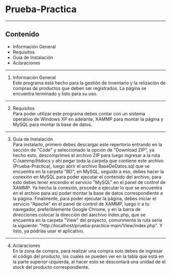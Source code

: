 # Prueba-Practica
***
## Contenido
* Información General
* Requisitos
* Guia de Instalación
* Aclaraciones
***
1. Información General</br>
Este programa está hecho para la gestión de inventario y la relización de compras de productos que deben ser registrados.
La página se encuentra terminado y listo para su uso.
***
2. Requisitos</br>
Para poder utilizar este programa debes contar con un sistema operativo de Windows XP en adelante, XAMMP para montar la página y MySQL para montar la base de datos.
***
3. Guía de Instalación</br>
Para instalarlo, primero debes descargar este repertorio entrando en la sección de "Code" y seleccionado la opción de "Download ZIP", ya hecho esto, descomprimes el archivo ZIP para luego ingresar a la ruta C:/xammp/htdocs y ahí pegar toda la carpeta que contiene este archivo (Prueba-Practica), luego abrir el archivo BaseDeDatos.sql que se encuentra en la carpeta "BD", en MySQL, seguido a eso, debes hacer la conexión en MySQL para poder ejecutar el contenido del archivo, para esto debes tener encendio el servicio "MySQL" en el panel de control de XAMMP.
Ya hecha la conexión, procede a ejecutar lo que se encuentra en el archivo para así poder montar la base de datos correspondiente a la página.
Finalmente, para poder ejecutar la página, debes iniciar el servicio "Apache" en el panel de control de XAMMP, luego ir a tu navegador, preferiblemente Google Chrome, y en la barra de direcciones colocar la dirección del aarchivo index.php, que se encuentra en la carpeta "View" del proyecto, comunmente la ruta sería la siguiente: "http://localhost/prueba-practica-main/View/index.php".
Y listo, ya podrías usar el aplicativo.
***
4. Aclaraciones</br>
En la zona de compra, para realizar una compra solo debes de ingresar el código del producto, los cuales se pueden ver en la tabla que está en la parte superior-izquierda, al hacer esto se descontará una unidad de el stock del producto correspondiente.
